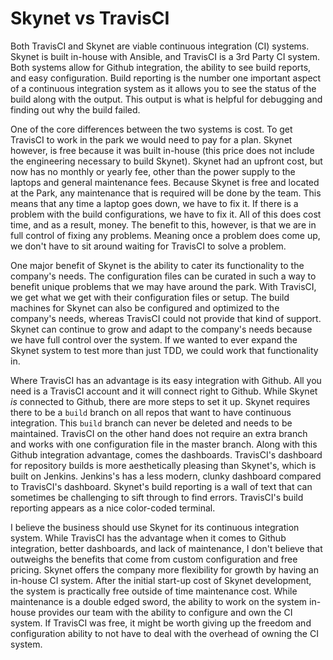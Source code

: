 # Skynet vs TravisCI
Both TravisCI and Skynet are viable continuous integration (CI) systems. Skynet is built in-house with Ansible, and TravisCI is a 3rd Party CI  system. Both systems allow for Github integration, the ability to see build reports, and easy configuration. Build reporting is the number one important aspect of a continuous integration system as it allows you to see the status of the build along with the output. This output is what is helpful for debugging and finding out why the build failed.

One of the core differences between the two systems is cost. To get TravisCI to work in the park we would need to pay for a plan. Skynet however, is free because it was built in-house (this price does not include the engineering necessary to build Skynet). Skynet had an upfront cost, but now has no monthly or yearly fee, other than the power supply to the laptops and general maintenance fees. Because Skynet is free and located at the Park, any maintenance that is required will be done by the team. This means that any time a laptop goes down, we have to fix it. If there is a problem with the build configurations, we have to fix it. All of this does cost time, and as a result, money. The benefit to this, however, is that we are in full control of fixing any problems. Meaning once a problem does come up, we don't have to sit around waiting for TravisCI to solve a problem.

One major benefit of Skynet is the ability to cater its functionality to the company's needs. The configuration files can be curated in such a way to benefit unique problems that we may have around the park. With TravisCI, we get what we get with their configuration files or setup. The build machines for Skynet can also be configured and optimized to the company's needs, whereas TravisCI could not provide that kind of support. Skynet can continue to grow and adapt to the company's needs because we have full control over the system. If we wanted to ever expand the Skynet system to test more than just TDD, we could work that functionality in.

Where TravisCI has an advantage is its easy integration with Github. All you need is a TravisCI account and it will connect right to Github. While Skynet _is_ connected to Github, there are more steps to set it up. Skynet requires there to be a `build` branch on all repos that want to have continuous integration. This `build` branch can never be deleted and needs to be maintained. TravisCI on the other hand does not require an extra branch and works with one configuration file in the master branch. Along with this Github integration advantage, comes the dashboards. TravisCI's dashboard for repository builds is more aesthetically pleasing than Skynet's, which is built on Jenkins. Jenkins's has a less modern, clunky dashboard compared to TravisCI's dashboard. Skynet's build reporting is a wall of text that can sometimes be challenging to sift through to find errors. TravisCI's build reporting appears as a nice color-coded terminal.

I believe the business should use Skynet for its continuous integration system. While TravisCI has the advantage when it comes to Github integration, better dashboards, and lack of maintenance, I don't believe that outweighs the benefits that come from custom configuration and free pricing. Skynet offers the company more flexibility for growth by having an in-house CI system. After the initial start-up cost of Skynet development, the system is practically free outside of time maintenance cost. While maintenance is a double edged sword, the ability to work on the system in-house provides our team with the ability to configure and own the CI system. If TravisCI was free, it might be worth giving up the freedom and configuration ability to not have to deal with the overhead of owning the CI system.
